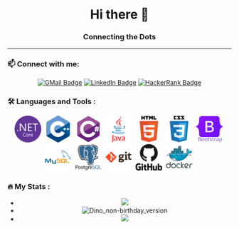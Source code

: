 <div id="header" align="center">
  <h1>Hi there 👋</h1>
</div>
<div id="header" align="center">
  <h3>Connecting the Dots</h3>
</div>

___

### 📫 Connect with me: 
<!-- Connect Buttons -->
<div align="center" display="inline-block">
  <!-- Mail button -->
  <a href="mdinc.business@gmail.com"><img src="https://img.shields.io/badge/Gmail-D14836?style=for-the-badge&logo=gmail&logoColor=white" alt="GMail Badge"/></a>
  <!-- Linkedin button -->
  <a href="https://www.linkedin.com/in/mdinc"><img src="https://img.shields.io/badge/LinkedIn-blue?style=for-the-badge&logo=linkedin&logoColor=white" alt="LinkedIn Badge"/></a>
  <!-- HackerRank button -->
  <a href="https://www.hackerrank.com/dinc_mczp"><img src="https://img.shields.io/badge/-Hackerrank-2EC866?style=for-the-badge&logo=HackerRank&logoColor=white" alt="HackerRank Badge"/></a>
</div>

### :hammer_and_wrench: Languages and Tools :
<!-- Tool Buttons -->
<div align="center" display="inline-block">
  <!-- .Net Core -->
  <a href=""><img src="https://github.com/devicons/devicon/blob/master/icons/dotnetcore/dotnetcore-original.svg" title="dotnetcore" alt="Dotnetcore" width="60" height="60"/></a>&nbsp;
  <!-- C++ -->
  <a href=""><img src="https://github.com/devicons/devicon/blob/master/icons/cplusplus/cplusplus-original.svg" title="cpp" alt="cpp" width="60" height="60"/></a>&nbsp;
  <!-- C# -->
  <a href=""><img src="https://github.com/devicons/devicon/blob/master/icons/csharp/csharp-original.svg" title="csharp" alt="csharp" width="60" height="60"/></a>&nbsp;
  <!-- Java -->
  <a href=""><img src="https://github.com/devicons/devicon/blob/master/icons/java/java-original-wordmark.svg" title="java" alt="java" width="60" height="60"/></a>&nbsp;
  <!-- HTML5 -->
  <a href=""><img src="https://github.com/devicons/devicon/blob/master/icons/html5/html5-original-wordmark.svg" title="HTML5" alt="HTML5" width="60" height="60"/></a>&nbsp;
  <!-- CSS -->
  <a href=""><img src="https://github.com/devicons/devicon/blob/master/icons/css3/css3-original-wordmark.svg" title="css3" alt="css3" width="60" height="60"/></a>&nbsp;
  <!-- Bootstrap -->
  <a href=""><img src="https://github.com/devicons/devicon/blob/master/icons/bootstrap/bootstrap-original-wordmark.svg" title="bootstrap" alt="bootstrap" width="60" height="60"/></a>&nbsp;
  <!-- Mysql -->
  <a href=""><img src="https://github.com/devicons/devicon/blob/master/icons/mysql/mysql-original-wordmark.svg" title="mysql" alt="mysql" width="60" height="60"/></a>&nbsp;
  <!-- Postgresql -->
  <a href=""><img src="https://github.com/devicons/devicon/blob/master/icons/postgresql/postgresql-original-wordmark.svg" title="postgresql" alt="postgresql" width="60" height="60"/></a>&nbsp;
  <!-- Git -->
  <a href=""><img src="https://github.com/devicons/devicon/blob/master/icons/git/git-original-wordmark.svg" title="git" alt="git" width="60" height="60"/></a>&nbsp;
  <!-- Github -->
  <a href=""><img src="https://github.com/devicons/devicon/blob/master/icons/github/github-original-wordmark.svg" title="github" alt="github" width="60" height="60"/></a>&nbsp;  
  <!-- Docker -->
  <a href=""><img src="https://github.com/devicons/devicon/blob/master/icons/docker/docker-original-wordmark.svg" title="docker" alt="docker" width="60" height="60"/></a>&nbsp;  
</div>

### :fire: My Stats :

<ul align="center">
  <li><img class="img" src="https://github-readme-stats.vercel.app/api/top-langs/?username=TheGresta&layout=compact&langs_count=8&theme=vision-friendly-dark"></li>

  <li><img src="https://user-images.githubusercontent.com/74189776/188946760-5f40b307-abcd-4af8-aacf-60f6b0df3713.gif" alt="Dino_non-birthday_version"/></li>

  <li><img class="img" src="http://github-readme-streak-stats.herokuapp.com?user=TheGresta&theme=dark&background=000000"></li>
</ul>

<!--
**TheGresta/TheGresta** is a ✨ _special_ ✨ repository because its `README.md` (this file) appears on your GitHub profile.

Here are some ideas to get you started:

- 🔭 I’m currently working on ...
- 🌱 I’m currently learning ...
- 👯 I’m looking to collaborate on ...
- 🤔 I’m looking for help with ...
- 💬 Ask me about ...
- 📫 How to reach me: ...
- 😄 Pronouns: ...
- ⚡ Fun fact: ...
-->
